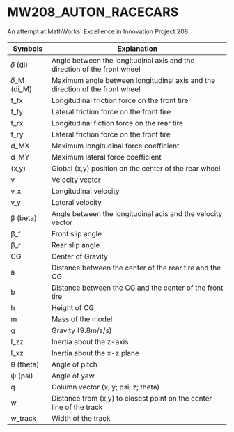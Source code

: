 # MW208_AUTON_RACECARS
An attempt at MathWorks' Excellence in Innovation Project 208

Symbols | Explanation
------------ | -------------
𝛿 (di) | Angle between the longitudinal axis and the direction of the front wheel
𝛿_M (di_M) | Maximum angle between longitudinal axis and the direction of the front wheel
f_fx | Longitudinal friction force on the front tire
f_fy | Lateral friction force on the front fire
f_rx | Longitudinal fiction force on the rear tire
f_ry | Lateral friction force on the front tire
d_MX | Maximum longitudinal force coefficient
d_MY | Maximum lateral force coefficient
(x,y) | Global (x,y) position on the center of the rear wheel
v | Velocity vector
v_x | Longitudinal velocity
v_y | Lateral velocity
β (beta) | Angle between the longitudinal acis and the velocity vector
β_f | Front slip angle
β_r | Rear slip angle
CG | Center of Gravity
a | Distance between the center of the rear tire and the CG
b | Distance between the CG and the center of the front tire
h | Height of CG
m | Mass of the model
g | Gravity (9.8m/s/s)
I_zz | Inertia about the z-axis
I_xz | Inertia about the x-z plane
θ (theta) | Angle of pitch
ψ (psi) | Angle of yaw
q | Column vector (x; y; psi; z; theta)
w | Distance from (x,y) to closest point on the center-line of the track
w_track | Width of the track
